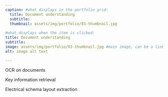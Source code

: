 ```yaml
---
caption: #what displays in the portfolio grid:
  title: Document understanding
  subtitle: 
  thumbnail: assets/img/portfolio/03-thumbnail.jpg
  
#what displays when the item is clicked:
title: Document understanding
subtitle: 
image: assets/img/portfolio/03-thumbnail.jpg #main image, can be a link or a file in assets/img/portfolio
alt: image alt text

---
```

OCR on documents

Key information retrieval


Electrical schema layout extraction









